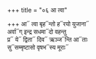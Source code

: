 +++
title = "०६ आ त्वा"

+++
आ᳓ त्वा बृह᳓न्तो ह᳓रयो युजाना᳓  
अर्वा᳓ग् इन्द्र सधमा᳓दो वहन्तु  
प्र᳓ ये᳓ द्विता᳓ दिव᳓ ऋञ्ज᳓न्ति आ᳓ताः  
सु᳓सम्मृष्टासो वृषभ᳓स्य मूराः᳓